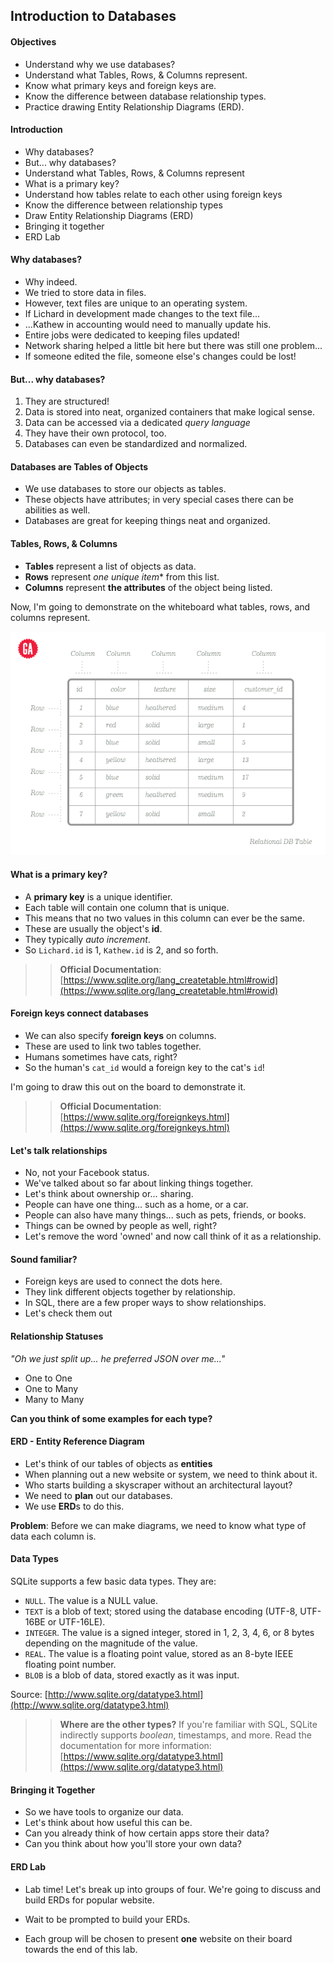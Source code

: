 
## Introduction to Databases

#### Objectives

* Understand why we use databases?
* Understand what Tables, Rows, & Columns represent.
* Know what primary keys and foreign keys are.
* Know the difference between database relationship types.
* Practice drawing Entity Relationship Diagrams (ERD).

#### Introduction

* Why databases?
* But... why databases?
* Understand what Tables, Rows, & Columns represent
* What is a primary key?
* Understand how tables relate to each other using foreign keys
* Know the difference between relationship types
* Draw Entity Relationship Diagrams (ERD)
* Bringing it together
* ERD Lab

#### Why databases?

* Why indeed.
* We tried to store data in files.
* However, text files are unique to an operating system.
* If Lichard in development made changes to the text file...
* ...Kathew in accounting would need to manually update his.
* Entire jobs were dedicated to keeping files updated!
* Network sharing helped a little bit here but there was still one problem...
* If someone edited the file, someone else's changes could be lost!

#### But... why databases?

1. They are structured!
2. Data is stored into neat, organized containers that make logical sense.
3. Data can be accessed via a dedicated *query language*
4. They have their own protocol, too.
5. Databases can even be standardized and normalized.


#### Databases are Tables of Objects

* We use databases to store our objects as tables.
* These objects have attributes; in very special cases there can be abilities as well.
* Databases are great for keeping things neat and organized.


#### Tables, Rows, & Columns

* **Tables** represent a list of objects as data.
* **Rows** represent *one unique item** from this list.
* **Columns** represent **the attributes** of the object being listed.

Now, I'm going to demonstrate on the whiteboard what tables, rows, and columns represent.

![table.png](table.png)


#### What is a primary key?

* A **primary key** is a unique identifier.
* Each table will contain one column that is unique.
* This means that no two values in this column can ever be the same.
* These are usually the object's **id**.
* They typically *auto increment*.
* So `Lichard.id` is 1, `Kathew.id` is 2, and so forth.

>> **Official Documentation**: [https://www.sqlite.org/lang_createtable.html#rowid](https://www.sqlite.org/lang_createtable.html#rowid)

#### Foreign keys connect databases

* We can also specify **foreign keys** on columns.
* These are used to link two tables together.
* Humans sometimes have cats, right?
* So the human's `cat_id` would a foreign key to the cat's `id`!

I'm going to draw this out on the board to demonstrate it.

>> **Official Documentation**: [https://www.sqlite.org/foreignkeys.html](https://www.sqlite.org/foreignkeys.html)

#### Let's talk relationships

* No, not your Facebook status.
* We've talked about so far about linking things together.
* Let's think about ownership or... sharing.
* People can have one thing... such as a home, or a car.
* People can also have many things... such as pets, friends, or books.
* Things can be owned by people as well, right?
* Let's remove the word 'owned' and now call think of it as a relationship.

#### Sound familiar?

* Foreign keys are used to connect the dots here.
* They link different objects together by relationship.
* In SQL, there are a few proper ways to show relationships.
* Let's check them out

#### Relationship Statuses

*"Oh we just split up... he preferred JSON over me..."*

* One to One
* One to Many
* Many to Many

**Can you think of some examples for each type?**

#### ERD - Entity Reference Diagram

* Let's think of our tables of objects as **entities**
* When planning out a new website or system, we need to think about it.
* Who starts building a skyscraper without an architectural layout?
* We need to **plan** out our databases.
* We use **ERD**s to do this.

**Problem**: Before we can make diagrams, we need to know what type of data each column is.

#### Data Types

SQLite supports a few basic data types. They are:

* `NULL`. The value is a NULL value.
* `TEXT` is a blob of text; stored using the database encoding (UTF-8, UTF-16BE or UTF-16LE).
* `INTEGER`. The value is a signed integer, stored in 1, 2, 3, 4, 6, or 8 bytes depending on the magnitude of the value.
* `REAL`. The value is a floating point value, stored as an 8-byte IEEE floating point number.
* `BLOB` is a blob of data, stored exactly as it was input.

Source: [http://www.sqlite.org/datatype3.html](http://www.sqlite.org/datatype3.html)

>> **Where are the other types?** If you're familiar with SQL, SQLite indirectly supports _boolean_, timestamps, and more. Read the documentation for more information:  [https://www.sqlite.org/datatype3.html](https://www.sqlite.org/datatype3.html)

#### Bringing it Together

* So we have tools to organize our data.
* Let's think about how useful this can be.
* Can you already think of how certain apps store their data?
* Can you think about how you'll store your own data?

#### ERD Lab

* Lab time! Let's break up into groups of four. We're going to discuss and build ERDs for popular website.

* Wait to be prompted to build your ERDs.

* Each group will be chosen to present **one** website on their board towards the end of this lab.
